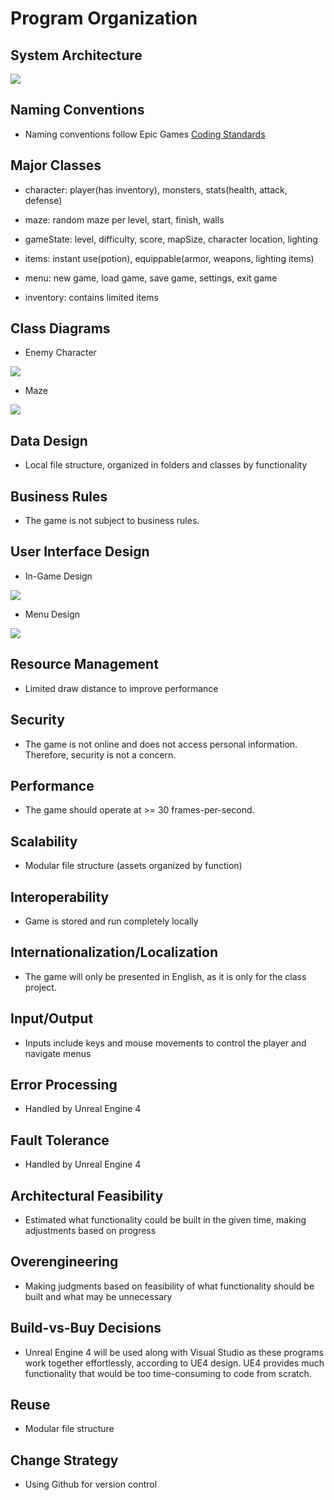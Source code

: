 # Program Organization

## System Architecture
![](https://github.com/cop4331-group-14/COP4331-Project/blob/master/systemarchitecture.PNG)

## Naming Conventions
* Naming conventions follow Epic Games [Coding Standards](https://docs.unrealengine.com/en-us/Programming/Development/CodingStandard)

## Major Classes
* character: player(has inventory), monsters, stats(health, attack, defense)

* maze: random maze per level, start, finish, walls

* gameState: level, difficulty, score, mapSize, character location, lighting

* items: instant use(potion), equippable(armor, weapons, lighting items)

* menu: new game, load game, save game, settings, exit game

* inventory: contains limited items

## Class Diagrams
* Enemy Character

![](https://github.com/cop4331-group-14/COP4331-Project/blob/master/enemy_character_design.PNG)

* Maze

![](https://github.com/cop4331-group-14/COP4331-Project/blob/master/maze_design.PNG)

## Data Design
* Local file structure, organized in folders and classes by functionality

## Business Rules
* The game is not subject to business rules.

## User Interface Design
* In-Game Design

![](https://github.com/cop4331-group-14/COP4331-Project/blob/master/ingamedesign.PNG)

* Menu Design

![](https://github.com/cop4331-group-14/COP4331-Project/blob/master/menudesign.PNG)

## Resource Management
* Limited draw distance to improve performance

## Security
* The game is not online and does not access personal information. Therefore, security is not a concern.

## Performance
* The game should operate at >= 30 frames-per-second.

## Scalability
* Modular file structure (assets organized by function)

## Interoperability
* Game is stored and run completely locally

## Internationalization/Localization
* The game will only be presented in English, as it is only for the class project.

## Input/Output
* Inputs include keys and mouse movements to control the player and navigate menus

## Error Processing
* Handled by Unreal Engine 4

## Fault Tolerance
* Handled by Unreal Engine 4

## Architectural Feasibility
* Estimated what functionality could be built in the given time, making adjustments based on progress

## Overengineering
* Making judgments based on feasibility of what functionality should be built and what may be unnecessary

## Build-vs-Buy Decisions
* Unreal Engine 4 will be used along with Visual Studio as these programs work together effortlessly, according to UE4 design. UE4 provides much functionality that would be too time-consuming to code from scratch.

## Reuse
* Modular file structure

## Change Strategy
* Using Github for version control
